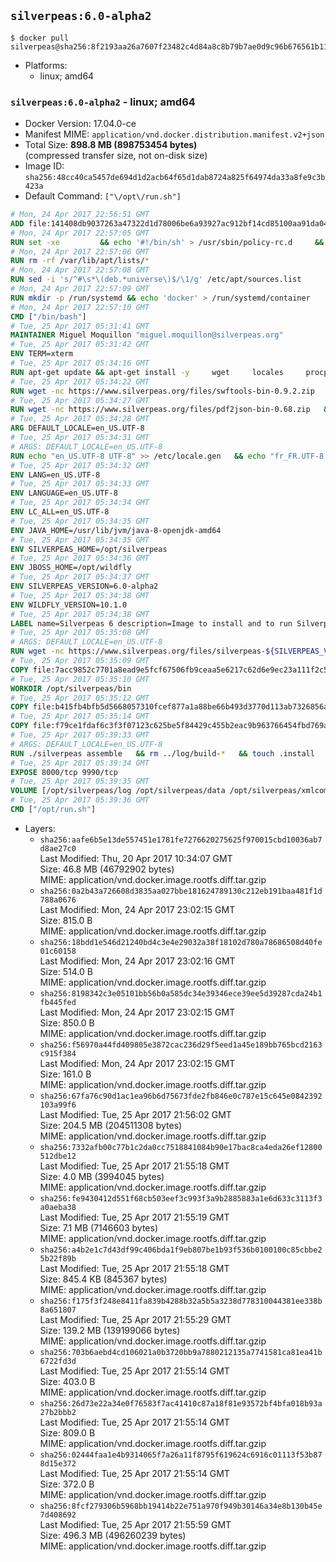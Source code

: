 ## `silverpeas:6.0-alpha2`

```console
$ docker pull silverpeas@sha256:8f2193aa26a7607f23482c4d84a8c8b79b7ae0d9c96b676561b11bd4f79511ae
```

-	Platforms:
	-	linux; amd64

### `silverpeas:6.0-alpha2` - linux; amd64

-	Docker Version: 17.04.0-ce
-	Manifest MIME: `application/vnd.docker.distribution.manifest.v2+json`
-	Total Size: **898.8 MB (898753454 bytes)**  
	(compressed transfer size, not on-disk size)
-	Image ID: `sha256:48cc40ca5457de694d1d2acb64f65d1dab8724a825f64974da33a8fe9c3b423a`
-	Default Command: `["\/opt\/run.sh"]`

```dockerfile
# Mon, 24 Apr 2017 22:56:51 GMT
ADD file:141408db9037263a47322d1d78006be6a93927ac912bf14cd85100aa91da0421 in / 
# Mon, 24 Apr 2017 22:57:05 GMT
RUN set -xe 		&& echo '#!/bin/sh' > /usr/sbin/policy-rc.d 	&& echo 'exit 101' >> /usr/sbin/policy-rc.d 	&& chmod +x /usr/sbin/policy-rc.d 		&& dpkg-divert --local --rename --add /sbin/initctl 	&& cp -a /usr/sbin/policy-rc.d /sbin/initctl 	&& sed -i 's/^exit.*/exit 0/' /sbin/initctl 		&& echo 'force-unsafe-io' > /etc/dpkg/dpkg.cfg.d/docker-apt-speedup 		&& echo 'DPkg::Post-Invoke { "rm -f /var/cache/apt/archives/*.deb /var/cache/apt/archives/partial/*.deb /var/cache/apt/*.bin || true"; };' > /etc/apt/apt.conf.d/docker-clean 	&& echo 'APT::Update::Post-Invoke { "rm -f /var/cache/apt/archives/*.deb /var/cache/apt/archives/partial/*.deb /var/cache/apt/*.bin || true"; };' >> /etc/apt/apt.conf.d/docker-clean 	&& echo 'Dir::Cache::pkgcache ""; Dir::Cache::srcpkgcache "";' >> /etc/apt/apt.conf.d/docker-clean 		&& echo 'Acquire::Languages "none";' > /etc/apt/apt.conf.d/docker-no-languages 		&& echo 'Acquire::GzipIndexes "true"; Acquire::CompressionTypes::Order:: "gz";' > /etc/apt/apt.conf.d/docker-gzip-indexes 		&& echo 'Apt::AutoRemove::SuggestsImportant "false";' > /etc/apt/apt.conf.d/docker-autoremove-suggests
# Mon, 24 Apr 2017 22:57:06 GMT
RUN rm -rf /var/lib/apt/lists/*
# Mon, 24 Apr 2017 22:57:08 GMT
RUN sed -i 's/^#\s*\(deb.*universe\)$/\1/g' /etc/apt/sources.list
# Mon, 24 Apr 2017 22:57:09 GMT
RUN mkdir -p /run/systemd && echo 'docker' > /run/systemd/container
# Mon, 24 Apr 2017 22:57:10 GMT
CMD ["/bin/bash"]
# Tue, 25 Apr 2017 05:31:41 GMT
MAINTAINER Miguel Moquillon "miguel.moquillon@silverpeas.org"
# Tue, 25 Apr 2017 05:31:42 GMT
ENV TERM=xterm
# Tue, 25 Apr 2017 05:34:16 GMT
RUN apt-get update && apt-get install -y     wget     locales     procps     net-tools     zip     unzip     openjdk-8-jdk     ffmpeg     imagemagick     ghostscript     ure     gpgv   && rm -rf /var/lib/apt/lists/*   && update-ca-certificates -f
# Tue, 25 Apr 2017 05:34:22 GMT
RUN wget -nc https://www.silverpeas.org/files/swftools-bin-0.9.2.zip   && echo 'd40bd091c84bde2872f2733a3c767b3a686c8e8477a3af3a96ef347cf05c5e43 *swftools-bin-0.9.2.zip' | sha256sum -   && unzip swftools-bin-0.9.2.zip -d /   && rm swftools-bin-0.9.2.zip
# Tue, 25 Apr 2017 05:34:27 GMT
RUN wget -nc https://www.silverpeas.org/files/pdf2json-bin-0.68.zip   && echo 'eec849cdd75224f9d44c0999ed1fbe8764a773d8ab0cf7fff4bf922ab81c9f84 *pdf2json-bin-0.68.zip' | sha256sum -   && unzip pdf2json-bin-0.68.zip -d /   && rm pdf2json-bin-0.68.zip
# Tue, 25 Apr 2017 05:34:28 GMT
ARG DEFAULT_LOCALE=en_US.UTF-8
# Tue, 25 Apr 2017 05:34:31 GMT
# ARGS: DEFAULT_LOCALE=en_US.UTF-8
RUN echo "en_US.UTF-8 UTF-8" >> /etc/locale.gen   && echo "fr_FR.UTF-8 UTF-8" >> /etc/locale.gen   && echo "de_DE.UTF-8 UTF-8" >> /etc/locale.gen   && locale-gen   && update-locale LANG=${DEFAULT_LOCALE} LANGUAGE=${DEFAULT_LOCALE} LC_ALL=${DEFAULT_LOCALE}
# Tue, 25 Apr 2017 05:34:32 GMT
ENV LANG=en_US.UTF-8
# Tue, 25 Apr 2017 05:34:33 GMT
ENV LANGUAGE=en_US.UTF-8
# Tue, 25 Apr 2017 05:34:34 GMT
ENV LC_ALL=en_US.UTF-8
# Tue, 25 Apr 2017 05:34:35 GMT
ENV JAVA_HOME=/usr/lib/jvm/java-8-openjdk-amd64
# Tue, 25 Apr 2017 05:34:35 GMT
ENV SILVERPEAS_HOME=/opt/silverpeas
# Tue, 25 Apr 2017 05:34:36 GMT
ENV JBOSS_HOME=/opt/wildfly
# Tue, 25 Apr 2017 05:34:37 GMT
ENV SILVERPEAS_VERSION=6.0-alpha2
# Tue, 25 Apr 2017 05:34:38 GMT
ENV WILDFLY_VERSION=10.1.0
# Tue, 25 Apr 2017 05:34:38 GMT
LABEL name=Silverpeas 6 description=Image to install and to run Silverpeas 6 vendor=Silverpeas version=6.0-alpha2 build=1
# Tue, 25 Apr 2017 05:35:08 GMT
# ARGS: DEFAULT_LOCALE=en_US.UTF-8
RUN wget -nc https://www.silverpeas.org/files/silverpeas-${SILVERPEAS_VERSION}-wildfly${WILDFLY_VERSION%.?.?}.zip   && wget -nc https://www.silverpeas.org/files/silverpeas-${SILVERPEAS_VERSION}-wildfly${WILDFLY_VERSION%.?.?}.zip.asc   && gpg --keyserver ha.pool.sks-keyservers.net --recv-keys 3F4657EF9C591F2FEA458FEBC19391EB3DF442B6   && gpg --batch --verify silverpeas-${SILVERPEAS_VERSION}-wildfly${WILDFLY_VERSION%.?.?}.zip.asc silverpeas-${SILVERPEAS_VERSION}-wildfly${WILDFLY_VERSION%.?.?}.zip   && wget -nc http://download.jboss.org/wildfly/${WILDFLY_VERSION}.Final/wildfly-${WILDFLY_VERSION}.Final.zip   && unzip silverpeas-${SILVERPEAS_VERSION}-wildfly${WILDFLY_VERSION%.?.?}.zip -d /opt   && unzip wildfly-${WILDFLY_VERSION}.Final.zip -d /opt   && mv /opt/silverpeas-${SILVERPEAS_VERSION}-wildfly${WILDFLY_VERSION%.?.?} /opt/silverpeas   && mv /opt/wildfly-${WILDFLY_VERSION}.Final /opt/wildfly   && rm *.zip   && mkdir -p /root/.m2
# Tue, 25 Apr 2017 05:35:09 GMT
COPY file:7acc9852c7701a8ead9e5fcf67506fb9ceaa5e6217c62d6e9ec23a111f2c5ba1 in /root/.m2/ 
# Tue, 25 Apr 2017 05:35:10 GMT
WORKDIR /opt/silverpeas/bin
# Tue, 25 Apr 2017 05:35:12 GMT
COPY file:b415fb4bfb5d5668057310fcef877a1a88be66b493d3770d113ab7326856a7da in /opt/ 
# Tue, 25 Apr 2017 05:35:14 GMT
COPY file:f79ce1fdaf6c3f3f07123c625be5f84429c455b2eac9b963766454fbd769afe6 in /opt/silverpeas/configuration/silverpeas/ 
# Tue, 25 Apr 2017 05:39:33 GMT
# ARGS: DEFAULT_LOCALE=en_US.UTF-8
RUN ./silverpeas assemble   && rm ../log/build-*   && touch .install
# Tue, 25 Apr 2017 05:39:34 GMT
EXPOSE 8000/tcp 9990/tcp
# Tue, 25 Apr 2017 05:39:35 GMT
VOLUME [/opt/silverpeas/log /opt/silverpeas/data /opt/silverpeas/xmlcomponents/workflows]
# Tue, 25 Apr 2017 05:39:36 GMT
CMD ["/opt/run.sh"]
```

-	Layers:
	-	`sha256:aafe6b5e13de557451e1781fe7276620275625f970015cbd10036ab7d8ae27c0`  
		Last Modified: Thu, 20 Apr 2017 10:34:07 GMT  
		Size: 46.8 MB (46792902 bytes)  
		MIME: application/vnd.docker.image.rootfs.diff.tar.gzip
	-	`sha256:0a2b43a726608d3835aa027bbe181624789130c212eb191baa481f1d788a0676`  
		Last Modified: Mon, 24 Apr 2017 23:02:15 GMT  
		Size: 815.0 B  
		MIME: application/vnd.docker.image.rootfs.diff.tar.gzip
	-	`sha256:18bdd1e546d21240bd4c3e4e29032a38f18102d780a78686508d40fe01c60158`  
		Last Modified: Mon, 24 Apr 2017 23:02:16 GMT  
		Size: 514.0 B  
		MIME: application/vnd.docker.image.rootfs.diff.tar.gzip
	-	`sha256:8198342c3e05101bb56b0a585dc34e39346ece39ee5d39287cda24b1fb445fed`  
		Last Modified: Mon, 24 Apr 2017 23:02:15 GMT  
		Size: 850.0 B  
		MIME: application/vnd.docker.image.rootfs.diff.tar.gzip
	-	`sha256:f56970a44fd409805e3872cac236d29f5eed1a45e189bb765bcd2163c915f384`  
		Last Modified: Mon, 24 Apr 2017 23:02:15 GMT  
		Size: 161.0 B  
		MIME: application/vnd.docker.image.rootfs.diff.tar.gzip
	-	`sha256:67fa76c90d1ac1ea96b6d75673fde2fb846e0c787e15c645e0842392103a99f6`  
		Last Modified: Tue, 25 Apr 2017 21:56:02 GMT  
		Size: 204.5 MB (204511308 bytes)  
		MIME: application/vnd.docker.image.rootfs.diff.tar.gzip
	-	`sha256:7332afb00c77b1c2da0cc7518841084b90e17bac8ca4eda26ef12800512dbe12`  
		Last Modified: Tue, 25 Apr 2017 21:55:18 GMT  
		Size: 4.0 MB (3994045 bytes)  
		MIME: application/vnd.docker.image.rootfs.diff.tar.gzip
	-	`sha256:fe9430412d551f68cb503eef3c993f3a9b2885883a1e6d633c3113f3a0aeba38`  
		Last Modified: Tue, 25 Apr 2017 21:55:19 GMT  
		Size: 7.1 MB (7146603 bytes)  
		MIME: application/vnd.docker.image.rootfs.diff.tar.gzip
	-	`sha256:a4b2e1c7d43df99c406bda1f9eb807be1b93f536b0100100c85cbbe25b22f89b`  
		Last Modified: Tue, 25 Apr 2017 21:55:18 GMT  
		Size: 845.4 KB (845367 bytes)  
		MIME: application/vnd.docker.image.rootfs.diff.tar.gzip
	-	`sha256:f175f3f248e8411fa839b4288b32a5b5a3238d778310044381ee338b8a651807`  
		Last Modified: Tue, 25 Apr 2017 21:55:29 GMT  
		Size: 139.2 MB (139199066 bytes)  
		MIME: application/vnd.docker.image.rootfs.diff.tar.gzip
	-	`sha256:703b6aebd4cd106021a0b3720bb9a7880212135a7741581ca81ea41b6722fd3d`  
		Last Modified: Tue, 25 Apr 2017 21:55:14 GMT  
		Size: 403.0 B  
		MIME: application/vnd.docker.image.rootfs.diff.tar.gzip
	-	`sha256:26d73e22a34e0f76583f7ac41410c87a18f81e93572bf4bfa018b93a27b2bbb2`  
		Last Modified: Tue, 25 Apr 2017 21:55:14 GMT  
		Size: 809.0 B  
		MIME: application/vnd.docker.image.rootfs.diff.tar.gzip
	-	`sha256:02444faa1e4b9314065f7a26a11f8795f619624c6916c01113f53b878d15e372`  
		Last Modified: Tue, 25 Apr 2017 21:55:14 GMT  
		Size: 372.0 B  
		MIME: application/vnd.docker.image.rootfs.diff.tar.gzip
	-	`sha256:8fcf279306b5968bb19414b22e751a970f949b30146a34e8b130b45e7d408692`  
		Last Modified: Tue, 25 Apr 2017 21:55:59 GMT  
		Size: 496.3 MB (496260239 bytes)  
		MIME: application/vnd.docker.image.rootfs.diff.tar.gzip
